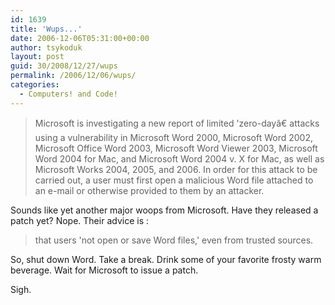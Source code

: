 ```yaml
---
id: 1639
title: 'Wups...'
date: 2006-12-06T05:31:00+00:00
author: tsykoduk
layout: post
guid: 30/2008/12/27/wups
permalink: /2006/12/06/wups/
categories:
  - Computers! and Code!
---
```

<blockquote>Microsoft is investigating a new report of limited 'zero-dayâ€ attacks using a vulnerability in Microsoft Word 2000, Microsoft Word 2002, Microsoft Office Word 2003, Microsoft Word Viewer 2003, Microsoft Word 2004 for Mac, and Microsoft Word 2004 v. X for Mac, as well as Microsoft Works 2004, 2005, and 2006. In order for this attack to be carried out, a user must first open a malicious Word file attached to an e-mail or otherwise provided to them by an attacker.</blockquote>

Sounds like yet another major woops from Microsoft. Have they released a patch yet? Nope. Their advice is :


<blockquote>that users 'not open or save Word files,' even from trusted sources.</blockquote>

So, shut down Word. Take a break. Drink some of your favorite frosty warm beverage. Wait for Microsoft to issue a patch.


Sigh.